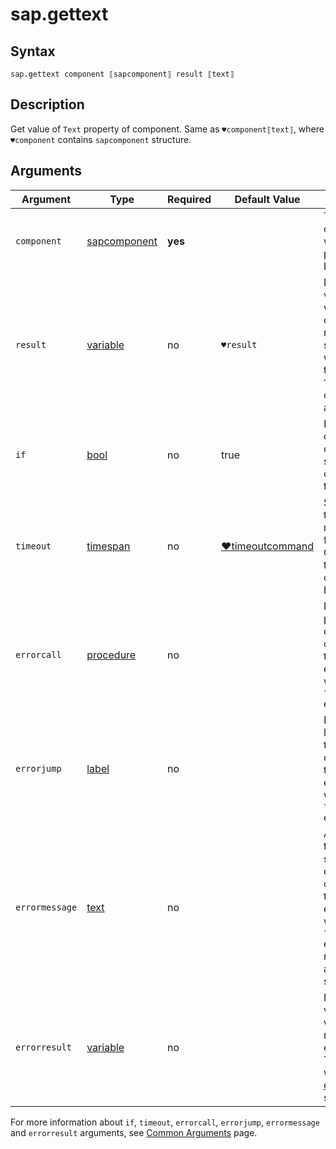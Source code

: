 ﻿# sap.gettext

## Syntax

```G1ANT
sap.gettext component ⟦sapcomponent⟧ result ⟦text⟧
```

## Description
Get value of `Text` property of component. Same as `♥component⟦text⟧`, where `♥component` contains `sapcomponent` structure.

## Arguments

| Argument         | Type                                                              | Required | Default Value   | Description                                                  |
| ---------------- | ----------------------------------------------------------------- | -------- | --------------- | ------------------------------------------------------------ |
| `component`    | [sapcomponent](../../../Structures/SapComponentStructure.md)       | **yes**  |                | The component which `Text` property will be returned. |
| `result`        | [variable](../../G1ANT.Language/Structures/VariableStructure.md)  | no       | `♥result`     | Name of a variable where the command's result will be stored. Result will contain the value of `Text` property of `component` argument. |
| `if`            | [bool](../../G1ANT.Language/Structures/BooleanStructure.md)        | no       | true           | Executes the command only if a specified condition is true. |
| `timeout`       | [timespan](../../G1ANT.Language/Structures/TimeSpanStructure.md)  | no       | [♥timeoutcommand](../../G1ANT.Addon.Core/Variables/TimeoutCommandVariable.md) | Specifies time in milliseconds for G1ANT.Robot to wait for the command to be executed. |
| `errorcall`    | [procedure](../../G1ANT.Language/Structures/ProcedureStructure.md) | no       |                | Name of a procedure to call when the command throws an exception or when a given `timeout` expires. |
| `errorjump`    | [label](../../G1ANT.Language/Structures/LabelStructure.md)         | no       |                | Name of the label to jump to when the command throws an exception or when a given `timeout` expires. |
| `errormessage` | [text](../../G1ANT.Language/Structures/TextStructure.md)           | no       |                | A message that will be shown in case the command throws an exception or when a given `timeout` expires, and no `errorjump` argument is specified. |
| `errorresult`  | [variable](../../G1ANT.Language/Structures/VariableStructure.md)   | no       |                | Name of a variable that will store the returned exception. The variable will be of [error](../../G1ANT.Language/Structures/ErrorStructure.md) structure. |

For more information about `if`, `timeout`, `errorcall`, `errorjump`, `errormessage`
and `errorresult` arguments, see [Common Arguments](../../../appendices/common-arguments.md) page.
